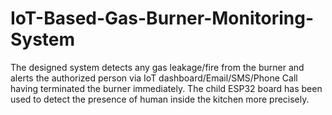 # IoT-Based-Gas-Burner-Monitoring-System
The designed system detects any gas leakage/fire from the burner and alerts the authorized person via IoT dashboard/Email/SMS/Phone Call having terminated the burner immediately. The child ESP32 board has been used to detect the presence of human inside the kitchen more precisely.
